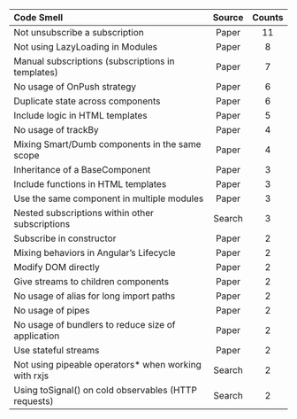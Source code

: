 |Code Smell                                                                               |Source  |Counts|
|:--                                                                                      |:--:    |:--: |
|Not unsubscribe a subscription                                                           |Paper   | 11  |
|Not using LazyLoading in Modules                                                         |Paper   |  8  |
|Manual subscriptions (subscriptions in templates)                                        |Paper   |  7  |
|No usage of OnPush strategy                                                              |Paper   |  6  |
|Duplicate state across components                                                        |Paper   |  6  |
|Include logic in HTML templates                                                          |Paper   |  5  |
|No usage of trackBy                                                                      |Paper   |  4  |
|Mixing Smart/Dumb components in the same scope                                           |Paper   |  4  |
|Inheritance of a BaseComponent                                                           |Paper   |  3  |
|Include functions in HTML templates                                                      |Paper   |  3  |
|Use the same component in multiple modules                                               |Paper   |  3  |
|Nested subscriptions within other subscriptions                                          |Search  |  3  |
|Subscribe in constructor                                                                 |Paper   |  2  |
|Mixing behaviors in Angular’s Lifecycle                                                  |Paper   |  2  |
|Modify DOM directly                                                                      |Paper   |  2  |
|Give streams to children components                                                      |Paper   |  2  |
|No usage of alias for long import paths                                                  |Paper   |  2  |
|No usage of pipes                                                                        |Paper   |  2  |
|No usage of bundlers to reduce size of application                                       |Paper   |  2  |
|Use stateful streams                                                                     |Paper   |  2  |
|Not using pipeable operators* when working with rxjs                                     |Search  |  2  |
|Using toSignal() on cold observables (HTTP requests)                                     |Search  |  2  |